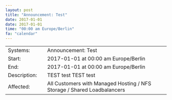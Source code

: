 ```yaml
---
layout: post
title: "Announcement: Test"
date: 2017-01-01
date: 2017-01-01
time: "00:00 am Europe/Berlin"
fa: "calendar"
---
```


|                   |   |                                                                      |
|-------------------|---|----------------------------------------------------------------------|
| Systems:          |   | Announcement: Test|
| Start:            |   | 2017-01-01 at 00:00 am Europe/Berlin |
| End:              |   | 2017-01-01 at 00:00 am  Europe/Berlin |
| Description:      |   | TEST test TEST  test |
| Affected:         |   | All Customers with Managed Hosting / NFS Storage / Shared Loadbalancers |